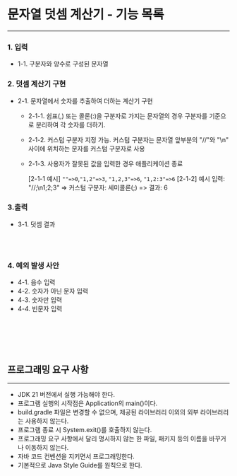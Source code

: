 # 문자열 덧셈 계산기 - 기능 목록
- - -


### 1. 입력

-  1-1. 구분자와 양수로 구성된 문자열

### 2. 덧셈 계산기 구현

- 2-1. 문자열에서 숫자를 추출하여 더하는 계산기 구현
  - 2-1-1. 쉼표(,) 또는 콜론(:)을 구분자로 가지는 문자열의 경우 구분자를 기준으로 분리하여 각 숫자를 더하기.
  - 2-1-2. 커스텀 구분자 지정 가능. 커스텀 구분자는 문자열 앞부분의 "//"와 "\n" 사이에 위치하는 문자를 커스텀 구분자로 사용
  - 2-1-3. 사용자가 잘못된 값을 입력한 경우 애플리케이션 종료

    
    [2-1-1 예시]
    `""=>0`,`"1,2"=>3`, `"1,2,3"=>6`, `"1,2:3"=>6`
    [2-1-2] 예시
    입력: "//;\n1;2;3" => 커스텀 구분자: 세미콜론(;) => 결과: 6


### 3.출력

- 3-1. 덧셈 결과

<br><br>

###  4. 예외 발생 사안
- 4-1. 음수 입력
- 4-2. 숫자가 아닌 문자 입력
- 4-3. 숫자만 입력
- 4-4. 빈문자 입력

<br><br><br><br>

## 프로그래밍 요구 사항
- - - 

- JDK 21 버전에서 실행 가능해야 한다.
- 프로그램 실행의 시작점은 Application의 main()이다.
- build.gradle 파일은 변경할 수 없으며, 제공된 라이브러리 이외의 외부 라이브러리는 사용하지 않는다.
- 프로그램 종료 시 System.exit()를 호출하지 않는다.
- 프로그래밍 요구 사항에서 달리 명시하지 않는 한 파일, 패키지 등의 이름을 바꾸거나 이동하지 않는다.
- 자바 코드 컨벤션을 지키면서 프로그래밍한다.
- 기본적으로 Java Style Guide를 원칙으로 한다.